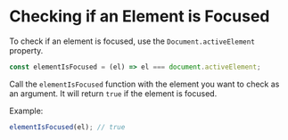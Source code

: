 # Checking if an Element is Focused

To check if an element is focused, use the `Document.activeElement` property.

```js
const elementIsFocused = (el) => el === document.activeElement;
```

Call the `elementIsFocused` function with the element you want to check as an argument. It will return `true` if the element is focused.

Example:

```js
elementIsFocused(el); // true
```
